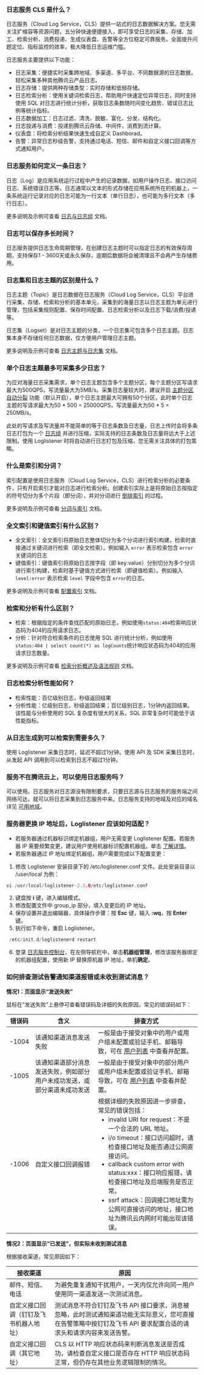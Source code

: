 ### 日志服务 CLS 是什么？

日志服务（Cloud Log Service，CLS）提供一站式的日志数据解决方案。您无需关注扩缩容等资源问题，五分钟快速便捷接入，即可享受日志的采集、存储、加工、检索分析、消费投递、生成仪表盘、告警等全方位稳定可靠服务。全面提升问题定位、指标监控的效率，极大降低日志运维门槛。

日志服务主要提供以下功能：

* 日志采集：便捷实时采集跨地域、多渠道、多平台、不同数据源的日志数据，轻松采集多种其他腾讯云产品日志。
* 日志存储：提供两种存储类型：实时存储和低频存储。
* 日志检索分析：使用关键词检索日志，帮助用户快速定位异常日志，同时支持使用 SQL 对日志进行统计分析，获取日志条数随时间变化趋势、错误日志比例等统计指标。
* 日志数据加工：日志过滤、清洗、脱敏、富化、分发、结构化。
* 日志投递与消费：投递到腾讯云存储、中间件，消费到流计算。
* 仪表盘：将检索分析结果快速生成自定义 Dashborad。
* 告警：异常日志秒级告警，支持通过电话、短信、邮件和自定义接口回调等方式通知用户。

### 日志服务如何定义一条日志？

日志（Log）是应用系统运行过程中产生的记录数据，如用户操作日志、接口访问日志、系统错误日志等。日志通常以文本的形式存储在应用系统所在的机器上，一条系统运行记录对应的日志可能为一行文本（单行日志），也可能为多行文本（多行日志）。

更多说明及示例可查看 [日志与日志组](https://intl.cloud.tencent.com/document/product/614/38888) 文档。

### 日志可以保存多长时间？

日志服务提供日志生命周期管理，在创建日志主题时可以指定日志的有效保存周期，支持保存1 - 3600天或永久保存，逾期后数据将会被清理且不会再产生存储费用。

### 日志集和日志主题的区别是什么？

日志主题（Topic）是日志数据在日志服务（Cloud Log Service，CLS）平台进行采集、存储、检索和分析的基本单元，采集到的海量日志以日志主题为单元进行管理，包括采集规则配置、保存时间配置、日志检索分析以及日志下载/消费/投递等。

日志集（Logset）是对日志主题的分类，一个日志集可包含多个日志主题。日志集本身不存储任何日志数据，仅方便用户管理日志主题。

更多说明及示例可查看 [日志主题与日志集](https://intl.cloud.tencent.com/document/product/614/32849) 文档。

### 单个日志主题最多可采集多少日志？

为应对海量日志采集需求，单个日志主题包含多个主题分区，每个主题分区写请求最大为500QPS，写流量最大为5MB/s。采集日志量较大时，建议开启 [主题分区自动分裂](https://intl.cloud.tencent.com/document/product/614/39587) 功能（默认开启），单个日志主题最大可拥有50个分区，此时单个日志主题的写请求最大为50 \* 500 = 25000QPS，写流量最大为50 \* 5 = 250MB/s。

此处的写请求及写流量并不能简单的等于日志条数及日志量，日志上传时会将多条日志打包为一个 [日志组](https://intl.cloud.tencent.com/document/product/614/38888) 并进行压缩，实际支持的日志条数及日志量将远大于上述限制。使用 Loglistener 时将自动进行日志打包及压缩，您无需关注具体的打包策略。

### 什么是索引和分词？

索引配置是使用日志服务（Cloud Log Service，CLS）进行检索分析的必要条件，只有开启索引才能对日志进行检索分析。创建索引实际上是将原始日志按指定的符号切分为多个片段（即分词），并对分词进行 [倒排索引](https://zh.wikipedia.org/wiki/倒排索引) 的过程。

更多说明及示例可查看 [分词与索引](https://intl.cloud.tencent.com/document/product/614/45409) 文档。

### 全文索引和键值索引有什么区别？

- 全文索引：全文索引将原始日志整体切分为多个分词进行索引构建，检索时直接通过关键词进行检索（即全文检索）。例如输入 `error` 表示检索包含 `error` 关键词的日志
- 键值索引：键值索引将原始日志按字段（即 key:value）分别切分为多个分词进行索引构建，检索时基于键值方式进行检索（即键值检索）。例如输入 `level:error` 表示检索 `level` 字段中包含 `error`的日志。

更多说明及示例可查看 [配置索引](https://intl.cloud.tencent.com/document/product/614/39594) 文档。

### 检索和分析有什么区别？

- 检索：根据指定的条件查找匹配的原始日志，例如使用`status:404`检索响应状态码为404的应用请求日志。
- 分析：针对符合检索条件的日志使用 SQL 进行统计分析，例如使用`status:404 | select count(*) as logCounts`统计响应状态码为404的应用请求日志数量。

更多说明及示例可查看 [检索分析概述及语法规则](https://intl.cloud.tencent.com/document/product/614/37803) 文档。

### 日志检索分析性能如何？

- 检索性能：百亿级别日志，秒级返回结果
- 分析性能：亿级别日志，秒级返回结果；百亿级别日志，1分钟内返回结果。该性能与分析使用的 SQL 复杂度有很大的关系，SQL 非常复杂时可能低于该性能指标。

### 从日志生成到可以检索到需要多久？

使用 Loglistener 采集日志时，延迟不超过1分钟。使用 API 及 SDK 采集日志时，从发起 API 调用到可以检索到日志不超过1分钟。

### 服务不在腾讯云上，可以使用日志服务吗？

可以使用。日志服务对日志源没有限制要求，只要日志源与日志服务的服务端之间网络可达，就可以将日志采集到日志服务中来。日志服务支持的地域及对应的域名详见 [可用地域](https://intl.cloud.tencent.com/document/product/614/18940)。

### 服务器更换 IP 地址后，Loglistener 应该如何适配？

- 若服务器通过机器标识绑定机器组，用户无需变更 Loglistener 配置。若服务器 IP 需要频繁变更，建议用户使用机器标识配置机器组。单击 [了解详情](https://intl.cloud.tencent.com/document/product/614/17412)。
- 若服务器通过 IP 地址绑定机器组，用户需要完成以下配置变更：
 1. 修改 Loglistener 安装目录下的 /etc/loglistener.conf 文件。此处安装目录以 /user/local 为例：
```go
vi /usr/local/loglistener-2.3.0/etc/loglistener.conf
```
 2. 键盘按 **i** 键，进入编辑模式。
 3. 修改配置文件中 group_ip 部分，填入变更后的 IP 地址。
 4. 保存设置并退出编辑器，具体操作步骤：按 **Esc** 键，输入 **:wq**，按 **Enter** 键。
 5. 执行如下命令，重启 Loglistener。
```go
 /etc/init.d/loglistenerd restart
```
 6. 登录 [日志服务控制台](https://console.cloud.tencent.com/cls/overview?region=ap-guangzhou)，在左侧导航栏中，单击**机器组管理**，修改该服务器绑定的机器组配置，使用新 IP 替换原机器 IP 地址，单机**确定**。

### 如何排查测试告警通知渠道报错或未收到测试消息？

**情况1：页面显示“发送失败”**

鼠标在“发送失败”上悬停可查看错误码及详细的失败原因，常见的错误码如下：

| 错误码 | 含义                                                         | 排查方式                                                     |
| ------ | ------------------------------------------------------------ | ------------------------------------------------------------ |
| -1004  | 该通知渠道消息发送失败                                       | 一般是由于接受对象中的用户或用户组未配置或验证手机、邮箱导致，可在 [用户列表](https://console.cloud.tencent.com/cam) 中查看并配置。 |
| -1005  | 该通知渠道部分消息发送失败，例如部分用户未成功发送，或部分渠道未成功发送 | 一般是由于接受对象中的部分用户或用户组未配置或验证手机、邮箱导致，可在 [用户列表](https://console.cloud.tencent.com/cam) 中查看并配置。 |
| -1006  | 自定义接口回调报错                                 | 根据详细的失败原因进一步排查，常见的错误包括：<ul  style="margin: 0;"><li>invalid URI for request：不是一个合法的 URL 地址。</li><li>i/o timeout：接口访问超时，请检查接口地址及能否通过公网直接访问。</li><li>callback custom error with status:xxx：接口响应报错，请检查接口地址及后端服务是否正常。</li><li>ssrf attack：回调接口地址需为公网可直接访问的地址，接口地址为腾讯云内网时可能出现该错误。</li></ul> |

**情况2：页面显示“已发送”，但实际未收到测试消息**

根据接收渠道，常见原因如下：

| 接收渠道                               | 原因                                                         |
| -------------------------------------- | ------------------------------------------------------------ |
| 邮件、短信、电话                 | 为避免重复通知干扰用户，一天内仅允许向同一用户使用同一渠道发送一次测试消息。 |
| 自定义接口回调（钉钉及飞书机器人地址） | 测试消息不符合钉钉及飞书 API 接口要求，消息被忽略，此时测试通知渠道功能无实际意义，您可直接在告警策略中按钉钉及飞书 API 要求配置合适的请求头和请求内容来发送告警。 |
| 自定义接口回调（其它地址）             | CLS 以 HTTP 响应状态码来判断消息发送是否成功，请检查自定义接口是否存在 HTTP 响应状态码正常，但仍存在其他业务逻辑限制的情况。 |

